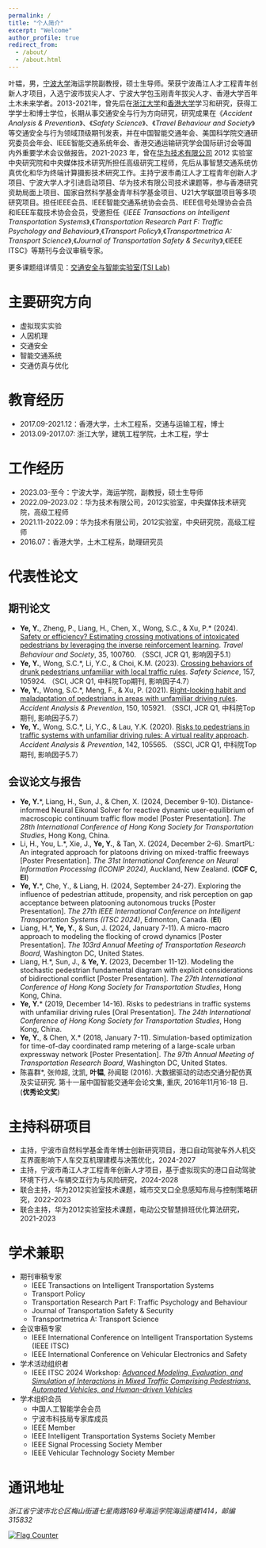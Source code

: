 ```yaml
---
permalink: /
title: "个人简介"
excerpt: "Welcome"
author_profile: true
redirect_from: 
  - /about/
  - /about.html
---
```

叶韫，男，[宁波大学](https://www.nbu.edu.cn/)海运学院副教授，硕士生导师。荣获宁波甬江人才工程青年创新人才项目，入选宁波市拔尖人才、宁波大学包玉刚青年拔尖人才、香港大学百年土木未来学者。2013-2021年，曾先后在[浙江大学](https://www.zju.edu.cn/)和[香港大学](https://www.hku.hk/)学习和研究，获得工学学士和博士学位，长期从事交通安全与行为方向研究，研究成果在《*Accident Analysis & Prevention*》、《*Safety Science*》、《*Travel Behaviour and Society*》等交通安全与行为领域顶级期刊发表，并在中国智能交通年会、美国科学院交通研究委员会年会、IEEE智能交通系统年会、香港交通运输研究学会国际研讨会等国内外重要学术会议做报告。2021-2023 年，曾在[华为技术有限公司](https://www.huawei.com/cn/) 2012 实验室中央研究院和中央媒体技术研究所担任高级研究工程师，先后从事智慧交通系统仿真优化和华为终端计算摄影技术研究工作。主持宁波市甬江人才工程青年创新人才项目、宁波大学人才引进启动项目、华为技术有限公司技术课题等，参与香港研究资助局面上项目、国家自然科学基金青年科学基金项目、U21大学联盟项目等多项研究项目。担任IEEE会员、IEEE智能交通系统协会会员、IEEE信号处理协会会员和IEEE车载技术协会会员，受邀担任《*IEEE Transactions on Intelligent Transportation Systems*》,《*Transportation Research Part F: Traffic Psychology and Behaviour*》,《*Transport Policy*》,《*Transportmetrica A: Transport Science*》,《*Journal of Transportation Safety & Security*》,《IEEE ITSC》等期刊与会议审稿专家。

更多课题组详情见：[交通安全与智能实验室(TSI Lab)](https://lab.rjmart.cn/10969/tsilab)

# 主要研究方向
 * 虚拟现实实验
 * 人因机理
 * 交通安全
 * 智能交通系统
 * 交通仿真与优化

# 教育经历
 * 2017.09-2021.12：香港大学，土木工程系，交通与运输工程，博士
 * 2013.09-2017.07: 浙江大学，建筑工程学院，土木工程，学士

# 工作经历
 * 2023.03-至今：宁波大学，海运学院，副教授，硕士生导师
 * 2022.09-2023.02：华为技术有限公司，2012实验室，中央媒体技术研究院，高级工程师
 * 2021.11-2022.09：华为技术有限公司，2012实验室，中央研究院，高级工程师
 * 2016.07：香港大学，土木工程系，助理研究员
   
# 代表性论文
## 期刊论文
 * **Ye, Y.**, Zheng, P., Liang, H., Chen, X., Wong, S.C., & Xu, P.\* (2024). [Safety or efficiency? Estimating crossing motivations of intoxicated pedestrians by leveraging the inverse reinforcement learning](https://doi.org/10.1016/j.tbs.2024.100760). *Travel Behaviour and Society*, 35, 100760. （SSCI, JCR Q1, 影响因子5.1）
 * **Ye, Y.**, Wong, S.C.\*, Li, Y.C., & Choi, K.M. (2023). [Crossing behaviors of drunk pedestrians unfamiliar with local traffic rules](https://doi.org/10.1016/j.ssci.2022.105924). *Safety Science*, 157, 105924. （SCI, JCR Q1, 中科院Top期刊, 影响因子4.7）
 * **Ye, Y.**, Wong, S.C.\*, Meng, F., & Xu, P. (2021). [Right-looking habit and maladaptation of pedestrians in areas with unfamiliar driving rules](https://doi.org/10.1016/j.aap.2020.105921). *Accident Analysis & Prevention*, 150, 105921. （SSCI, JCR Q1, 中科院Top期刊, 影响因子5.7）
 * **Ye, Y.**, Wong, S.C.\*, Li, Y.C., & Lau, Y.K. (2020). [Risks to pedestrians in traffic systems with unfamiliar driving rules: A virtual reality approach](https://doi.org/10.1016/j.aap.2020.105565). *Accident Analysis & Prevention*, 142, 105565. （SSCI, JCR Q1, 中科院Top期刊, 影响因子5.7）

## 会议论文与报告
* **Ye, Y.**\*, Liang, H., Sun, J., & Chen, X. (2024, December 9-10). Distance-informed Neural Eikonal Solver for reactive dynamic user-equilibrium of macroscopic continuum traffic flow model [Poster Presentation]. *The 28th International Conference of Hong Kong Society for Transportation Studies*, Hong Kong, China.
* Li, H., You, L.\*, Xie, J., **Ye, Y.**, & Tan, X. (2024, December 2-6). SmartPL: An integrated approach for platoons driving on mixed-traffic freeways [Poster Presentation]. *The 31st International Conference on Neural Information Processing (ICONIP 2024)*, Auckland, New Zealand. (**CCF C, EI**)
 * **Ye, Y.**\*, Che, Y., & Liang, H. (2024, September 24-27). Exploring the influence of pedestrian attitude, propensity, and risk perception on gap acceptance between platooning autonomous trucks [Poster Presentation]. *The 27th IEEE International Conference on Intelligent Transportation Systems (ITSC 2024)*, Edmonton, Canada. (**EI**)
 * Liang, H.\*, **Ye, Y.**, & Sun, J. (2024, January 7-11). A micro-macro approach to modeling the flocking of crowd dynamics [Poster Presentation]. *The 103rd Annual Meeting of Transportation Research Board*, Washington DC, United States.
 * Liang, H.\*, Sun, J., & **Ye, Y.** (2023, December 11-12). Modeling the stochastic pedestrian fundamental diagram with explicit considerations of bidirectional conflict [Poster Presentation]. *The 27th International Conference of Hong Kong Society for Transportation Studies*, Hong Kong, China.
 * **Ye, Y.**\* (2019, December 14-16). Risks to pedestrians in traffic systems with unfamiliar driving rules [Oral Presentation]. *The 24th International Conference of Hong Kong Society for Transportation Studies*, Hong Kong, China.
 * **Ye, Y.**, & Chen, X.\* (2018, January 7-11). Simulation-based optimization for time-of-day coordinated ramp metering of a large-scale urban expressway network [Poster Presentation]. *The 97th Annual Meeting of Transportation Research Board*, Washington DC, United States.
 * 陈喜群\*, 张帅超, 沈凯, **叶韫**, 孙闻聪 (2016). 大数据驱动的动态交通分配仿真及实证研究. 第十一届中国智能交通年会论文集, 重庆, 2016年11月16-18 日. (**优秀论文奖**)

# 主持科研项目
  * 主持，宁波市自然科学基金青年博士创新研究项目，港口自动驾驶车外人机交互界面影响下人车交互机理建模与决策优化，2024-2027
  * 主持，宁波市甬江人才工程青年创新人才项目，基于虚拟现实的港口自动驾驶环境下行人-车辆交互行为与风险研究，2024-2028
  * 联合主持，华为2012实验室技术课题，城市交叉口全息感知布局与控制策略研究，2022-2023
  * 联合主持，华为2012实验室技术课题，电动公交智慧排班优化算法研究，2021-2023

# 学术兼职
* 期刊审稿专家
  * IEEE Transactions on Intelligent Transportation Systems
  * Transport Policy
  * Transportation Research Part F: Traffic Psychology and Behaviour
  * Journal of Transportation Safety & Security
  * Transportmetrica A: Transport Science
* 会议审稿专家
  * IEEE International Conference on Intelligent Transportation Systems (IEEE ITSC)
  * IEEE International Conference on Vehicular Electronics and Safety
* 学术活动组织者
  * IEEE ITSC 2024 Workshop: [*Advanced Modeling, Evaluation, and Simulation of Interactions in Mixed Traffic Comprising Pedestrians, Automated Vehicles, and Human-driven Vehicles*](https://sites.google.com/view/workshop-itsc-2024/)
* 学术组织会员
  * 中国人工智能学会会员
  * 宁波市科技局专家库成员
  * IEEE Member
  * IEEE Intelligent Transportation Systems Society Member
  * IEEE Signal Processing Society Member
  * IEEE Vehicular Technology Society Member

# 通讯地址
<address>
  浙江省宁波市北仑区梅山街道七星南路169号海运学院海运南楼1414，邮编315832
</address>

<a href="https://info.flagcounter.com/HJGs"><img src="https://s01.flagcounter.com/countxl/HJGs/bg_F7FFFB/txt_050505/border_0F0F0F/columns_6/maxflags_12/viewers_0/labels_1/pageviews_1/flags_0/percent_0/" alt="Flag Counter" border="0"></a>
